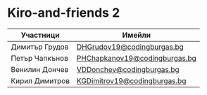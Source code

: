 # Kiro-and-friends 2





Участници | Имейли
-------|------------
Димитър Грудов | DHGrudov19@codingburgas.bg
Петър Чапкънов | PHChapkanov19@codingburgas.bg
Венилин Дончев | VDDonchev@codingburgas.bg
Кирил Димитров | KGDimitrov19@codingburgas.bg
